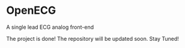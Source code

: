 # OpenECG
A single lead ECG analog front-end

The project is done!
The repository will be updated soon. Stay Tuned!
